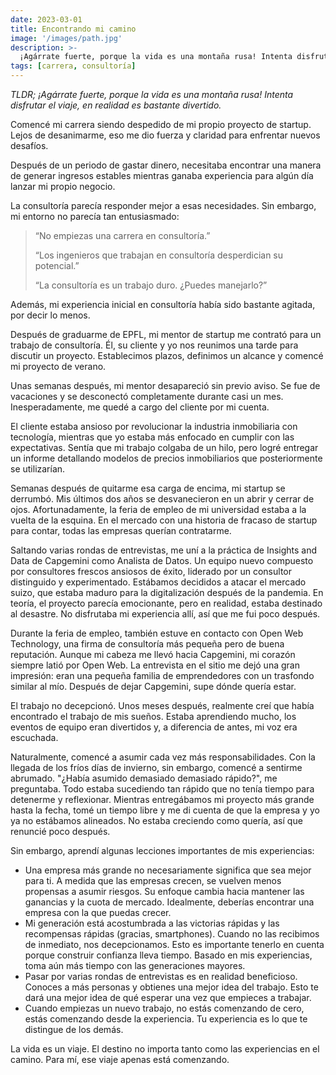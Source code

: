 ```yaml
---
date: 2023-03-01
title: Encontrando mi camino
image: '/images/path.jpg'
description: >-
  ¡Agárrate fuerte, porque la vida es una montaña rusa! Intenta disfrutar el viaje, en realidad es bastante divertido.
tags: [carrera, consultoría]
---
```


_TLDR; ¡Agárrate fuerte, porque la vida es una montaña rusa! Intenta disfrutar el viaje, en realidad es bastante divertido._

Comencé mi carrera siendo despedido de mi propio proyecto de startup. Lejos de desanimarme, eso me dio fuerza y claridad para enfrentar nuevos desafíos.

Después de un periodo de gastar dinero, necesitaba encontrar una manera de generar ingresos estables mientras ganaba experiencia para algún día lanzar mi propio negocio.

La consultoría parecía responder mejor a esas necesidades. Sin embargo, mi entorno no parecía tan entusiasmado:

> “No empiezas una carrera en consultoría.”
> 
> “Los ingenieros que trabajan en consultoría desperdician su potencial.”
> 
> “La consultoría es un trabajo duro. ¿Puedes manejarlo?”

Además, mi experiencia inicial en consultoría había sido bastante agitada, por decir lo menos.

Después de graduarme de EPFL, mi mentor de startup me contrató para un trabajo de consultoría. Él, su cliente y yo nos reunimos una tarde para discutir un proyecto. Establecimos plazos, definimos un alcance y comencé mi proyecto de verano.

Unas semanas después, mi mentor desapareció sin previo aviso. Se fue de vacaciones y se desconectó completamente durante casi un mes. Inesperadamente, me quedé a cargo del cliente por mi cuenta.

El cliente estaba ansioso por revolucionar la industria inmobiliaria con tecnología, mientras que yo estaba más enfocado en cumplir con las expectativas. Sentía que mi trabajo colgaba de un hilo, pero logré entregar un informe detallando modelos de precios inmobiliarios que posteriormente se utilizarían.

Semanas después de quitarme esa carga de encima, mi startup se derrumbó. Mis últimos dos años se desvanecieron en un abrir y cerrar de ojos. Afortunadamente, la feria de empleo de mi universidad estaba a la vuelta de la esquina. En el mercado con una historia de fracaso de startup para contar, todas las empresas querían contratarme.

Saltando varias rondas de entrevistas, me uní a la práctica de Insights and Data de Capgemini como Analista de Datos. Un equipo nuevo compuesto por consultores frescos ansiosos de éxito, liderado por un consultor distinguido y experimentado. Estábamos decididos a atacar el mercado suizo, que estaba maduro para la digitalización después de la pandemia. En teoría, el proyecto parecía emocionante, pero en realidad, estaba destinado al desastre. No disfrutaba mi experiencia allí, así que me fui poco después.

Durante la feria de empleo, también estuve en contacto con Open Web Technology, una firma de consultoría más pequeña pero de buena reputación. Aunque mi cabeza me llevó hacia Capgemini, mi corazón siempre latió por Open Web. La entrevista en el sitio me dejó una gran impresión: eran una pequeña familia de emprendedores con un trasfondo similar al mío. Después de dejar Capgemini, supe dónde quería estar.

El trabajo no decepcionó. Unos meses después, realmente creí que había encontrado el trabajo de mis sueños. Estaba aprendiendo mucho, los eventos de equipo eran divertidos y, a diferencia de antes, mi voz era escuchada.

Naturalmente, comencé a asumir cada vez más responsabilidades. Con la llegada de los fríos días de invierno, sin embargo, comencé a sentirme abrumado. "¿Había asumido demasiado demasiado rápido?", me preguntaba. Todo estaba sucediendo tan rápido que no tenía tiempo para detenerme y reflexionar. Mientras entregábamos mi proyecto más grande hasta la fecha, tomé un tiempo libre y me di cuenta de que la empresa y yo ya no estábamos alineados. No estaba creciendo como quería, así que renuncié poco después.

Sin embargo, aprendí algunas lecciones importantes de mis experiencias:

- Una empresa más grande no necesariamente significa que sea mejor para ti. A medida que las empresas crecen, se vuelven menos propensas a asumir riesgos. Su enfoque cambia hacia mantener las ganancias y la cuota de mercado. Idealmente, deberías encontrar una empresa con la que puedas crecer.
- Mi generación está acostumbrada a las victorias rápidas y las recompensas rápidas (gracias, smartphones). Cuando no las recibimos de inmediato, nos decepcionamos. Esto es importante tenerlo en cuenta porque construir confianza lleva tiempo. Basado en mis experiencias, toma aún más tiempo con las generaciones mayores.
- Pasar por varias rondas de entrevistas es en realidad beneficioso. Conoces a más personas y obtienes una mejor idea del trabajo. Esto te dará una mejor idea de qué esperar una vez que empieces a trabajar.
- Cuando empiezas un nuevo trabajo, no estás comenzando de cero, estás comenzando desde la experiencia. Tu experiencia es lo que te distingue de los demás.

La vida es un viaje. El destino no importa tanto como las experiencias en el camino. Para mí, ese viaje apenas está comenzando.